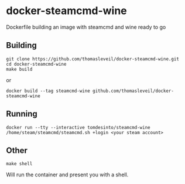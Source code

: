 docker-steamcmd-wine
====================

Dockerfile building an image with steamcmd and wine ready to go


Building
--------

    git clone https://github.com/thomasleveil/docker-steamcmd-wine.git
	cd docker-steamcmd-wine
	make build
	
or
	
	docker build --tag steamcmd-wine github.com/thomasleveil/docker-steamcmd-wine
	
	
Running
-------

	docker run --tty --interactive tomdesinto/steamcmd-wine /home/steam/steamcmd/steamcmd.sh +login <your steam account>
	
	
	
Other
-----

    make shell
	
Will run the container and present you with a shell.